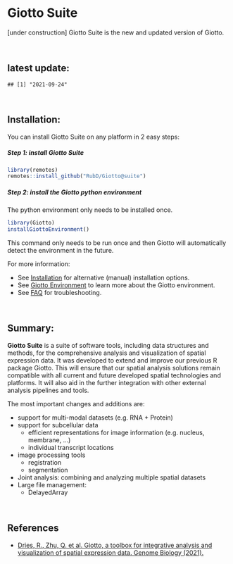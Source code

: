 
<!-- README.md is generated from README.Rmd. Please edit that file -->
<!-- This line is from RStudio -->

# Giotto Suite

\[under construction\] Giotto Suite is the new and updated version of
Giotto.

<br>

## latest update:

    ## [1] "2021-09-24"

<br>

## Installation:

You can install Giotto Suite on any platform in 2 easy steps:

##### Step 1: install Giotto Suite

``` r
library(remotes)
remotes::install_github("RubD/Giotto@suite") 
```

##### Step 2: install the Giotto python environment

The python environment only needs to be installed once.

``` r
library(Giotto)
installGiottoEnvironment()
```

This command only needs to be run once and then Giotto will
automatically detect the environment in the future.

For more information:

-   See
    [Installation](https://giottosuite.com/articles/temp_construction.html)
    for alternative (manual) installation options.  
-   See [Giotto
    Environment](https://giottosuite.com/articles/temp_construction.html)
    to learn more about the Giotto environment.  
-   See [FAQ](https://giottosuite.com/articles/faq.html) for
    troubleshooting.

<br>

## Summary:

<!-- badges: start -->
<!-- badges: end -->

**Giotto Suite** is a suite of software tools, including data structures
and methods, for the comprehensive analysis and visualization of spatial
expression data. It was developed to extend and improve our previous R
package Giotto. This will ensure that our spatial analysis solutions
remain compatible with all current and future developed spatial
technologies and platforms. It will also aid in the further integration
with other external analysis pipelines and tools.

The most important changes and additions are:

-   support for multi-modal datasets (e.g. RNA + Protein)
-   support for subcellular data
    -   efficient representations for image information (e.g. nucleus,
        membrane, …)  
    -   individual transcript locations
-   image processing tools
    -   registration  
    -   segmentation  
-   Joint analysis: combining and analyzing multiple spatial datasets  
-   Large file management:
    -   DelayedArray

<br>

## References

-   [Dries, R., Zhu, Q. et al. Giotto, a toolbox for integrative
    analysis and visualization of spatial expression data. Genome
    Biology
    (2021).](https://genomebiology.biomedcentral.com/articles/10.1186/s13059-021-02286-2)
